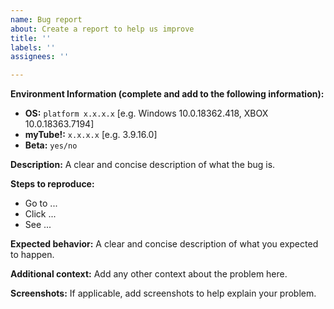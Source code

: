```yaml
---
name: Bug report
about: Create a report to help us improve
title: ''
labels: ''
assignees: ''

---
```


**Environment Information (complete and add to the following information):**
- **OS:** `platform x.x.x.x` [e.g. Windows 10.0.18362.418, XBOX 10.0.18363.7194]
- **myTube!:** `x.x.x.x` [e.g. 3.9.16.0]
- **Beta:** `yes/no`

**Description:**
A clear and concise description of what the bug is.

**Steps to reproduce:**
- Go to ...
- Click ...
- See ...

**Expected behavior:**
A clear and concise description of what you expected to happen.

**Additional context:**
Add any other context about the problem here.

**Screenshots:**
If applicable, add screenshots to help explain your problem.
